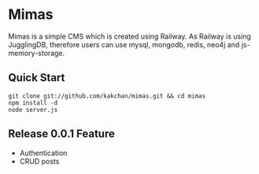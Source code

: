 Mimas
=====
Mimas is a simple CMS which is created using Railway. As Railway is using JugglingDB, therefore users can use mysql, mongodb, redis, neo4j and js-memory-storage.

Quick Start
-----------
    git clone git://github.com/kakchan/mimas.git && cd mimas
    npm install -d
    node server.js

Release 0.0.1 Feature
---------------------
   - Authentication
   - CRUD posts